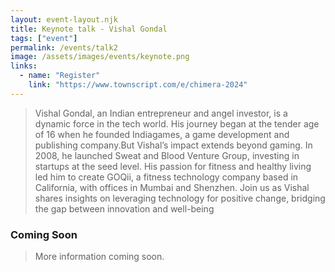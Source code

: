 ```yaml
---
layout: event-layout.njk
title: Keynote talk - Vishal Gondal
tags: ["event"]
permalink: /events/talk2
image: /assets/images/events/keynote.png
links:
  - name: "Register"
    link: "https://www.townscript.com/e/chimera-2024"
---
```


>Vishal Gondal, an Indian entrepreneur and angel investor, is a dynamic force in the tech world. His journey began at the tender age of 16 when he founded Indiagames, a game development and publishing company.But Vishal’s impact extends beyond gaming. In 2008, he launched Sweat and Blood Venture Group, investing in startups at the seed level. His passion for fitness and healthy living led him to create GOQii, a fitness technology company based in California, with offices in Mumbai and Shenzhen. Join us as Vishal shares insights on leveraging technology for positive change, bridging the gap between innovation and well-being

### Coming Soon
> More information coming soon.